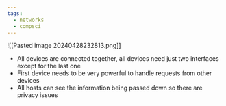 ```yaml
---
tags:
  - networks
  - compsci
---
```

![[Pasted image 20240428232813.png]]
- All devices are connected together, all devices need just two interfaces except for the last one
- First device needs to be very powerful to handle requests from other devices
- All hosts can see the information being passed down so there are privacy issues